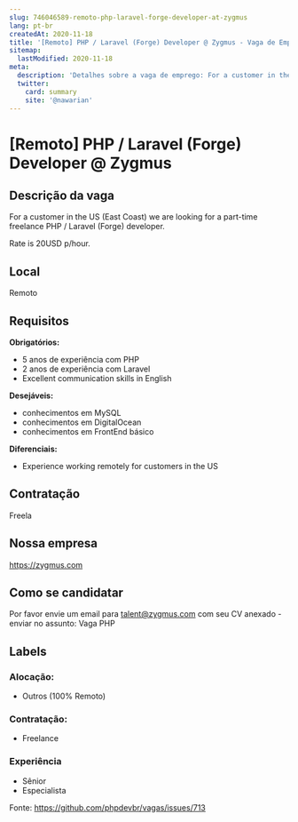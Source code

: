 ```yaml
---
slug: 746046589-remoto-php-laravel-forge-developer-at-zygmus
lang: pt-br
createdAt: 2020-11-18
title: '[Remoto] PHP / Laravel (Forge) Developer @ Zygmus - Vaga de Emprego'
sitemap:
  lastModified: 2020-11-18
meta:
  description: 'Detalhes sobre a vaga de emprego: For a customer in the US (East Coast) we are looking for a part-time freelance PHP / Laravel (Forge) developer. Rate is 20USD p/hour.'
  twitter:
    card: summary
    site: '@nawarian'
---
```


# [Remoto] PHP / Laravel (Forge) Developer @ Zygmus

<!--
==================================================
POR FAVOR, SÓ POSTE SE A VAGA FOR PARA DESENVOLVEDOR(A) PHP!

Não faça distinção de gênero no titulo da vaga.

Use: "PHP Developer" ao invés de "Desenvolvedor PHP" \o/

Exemplo: `[São Paulo/SP] PHP Developer na Nome da Empresa`

Evite fugir do padrão, isso só dá trabalho aos administradores,
pois os títulos são padronizados.
==================================================
-->

## Descrição da vaga

For a customer in the US (East Coast) we are looking for a part-time freelance PHP / Laravel (Forge) developer.

Rate is 20USD p/hour.

## Local

Remoto

## Requisitos

**Obrigatórios:**
- 5 anos de experiência com PHP
- 2 anos de experiência com Laravel
- Excellent communication skills in English

**Desejáveis:**
- conhecimentos em MySQL
- conhecimentos em DigitalOcean
- conhecimentos em FrontEnd básico

**Diferenciais:**
- Experience working remotely for customers in the US

## Contratação

Freela

## Nossa empresa

https://zygmus.com

## Como se candidatar

Por favor envie um email para talent@zygmus.com com seu CV anexado - enviar no assunto: Vaga PHP

## Labels

<!-- Escolha abaixo, apague as que não fizerem sentido: -->
### Alocação:
- Outros (100% Remoto)

### Contratação:
- Freelance

### Experiência
- Sênior
- Especialista


Fonte: https://github.com/phpdevbr/vagas/issues/713